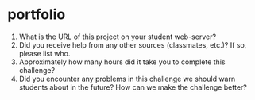 # portfolio
1. What is the URL of this project on your student web-server?
2. Did you receive help from any other sources (classmates, etc.)? If so, please list who.
3. Approximately how many hours did it take you to complete this challenge?
4. Did you encounter any problems in this challenge we should warn students about in the future? How can we make the challenge better?